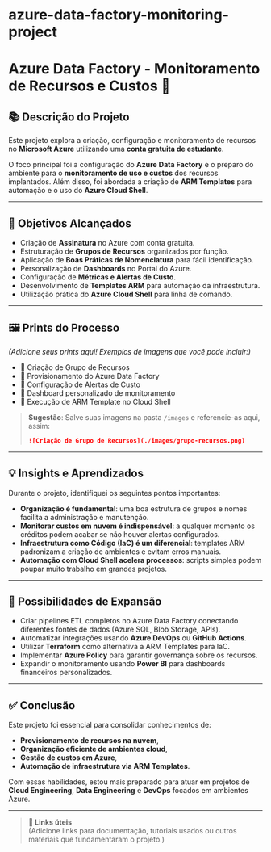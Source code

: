 # azure-data-factory-monitoring-project

# Azure Data Factory - Monitoramento de Recursos e Custos 🚀

## 📚 Descrição do Projeto

Este projeto explora a criação, configuração e monitoramento de recursos no **Microsoft Azure** utilizando uma **conta gratuita de estudante**.

O foco principal foi a configuração do **Azure Data Factory** e o preparo do ambiente para o **monitoramento de uso e custos** dos recursos implantados. Além disso, foi abordada a criação de **ARM Templates** para automação e o uso do **Azure Cloud Shell**.

---

## 🎯 Objetivos Alcançados

- Criação de **Assinatura** no Azure com conta gratuita.
- Estruturação de **Grupos de Recursos** organizados por função.
- Aplicação de **Boas Práticas de Nomenclatura** para fácil identificação.
- Personalização de **Dashboards** no Portal do Azure.
- Configuração de **Métricas e Alertas de Custo**.
- Desenvolvimento de **Templates ARM** para automação da infraestrutura.
- Utilização prática do **Azure Cloud Shell** para linha de comando.

---

## 🖼️ Prints do Processo

*(Adicione seus prints aqui! Exemplos de imagens que você pode incluir:)*

- 📸 Criação de Grupo de Recursos
- 📸 Provisionamento do Azure Data Factory
- 📸 Configuração de Alertas de Custo
- 📸 Dashboard personalizado de monitoramento
- 📸 Execução de ARM Template no Cloud Shell

> **Sugestão**: Salve suas imagens na pasta `/images` e referencie-as aqui, assim:
> ```markdown
> ![Criação de Grupo de Recursos](./images/grupo-recursos.png)
> ```

---

## 💡 Insights e Aprendizados

Durante o projeto, identifiquei os seguintes pontos importantes:

- **Organização é fundamental**: uma boa estrutura de grupos e nomes facilita a administração e manutenção.
- **Monitorar custos em nuvem é indispensável**: a qualquer momento os créditos podem acabar se não houver alertas configurados.
- **Infraestrutura como Código (IaC) é um diferencial**: templates ARM padronizam a criação de ambientes e evitam erros manuais.
- **Automação com Cloud Shell acelera processos**: scripts simples podem poupar muito trabalho em grandes projetos.

---

## 🌱 Possibilidades de Expansão

- Criar pipelines ETL completos no Azure Data Factory conectando diferentes fontes de dados (Azure SQL, Blob Storage, APIs).
- Automatizar integrações usando **Azure DevOps** ou **GitHub Actions**.
- Utilizar **Terraform** como alternativa a ARM Templates para IaC.
- Implementar **Azure Policy** para garantir governança sobre os recursos.
- Expandir o monitoramento usando **Power BI** para dashboards financeiros personalizados.

---

## ✅ Conclusão

Este projeto foi essencial para consolidar conhecimentos de:

- **Provisionamento de recursos na nuvem**,
- **Organização eficiente de ambientes cloud**,
- **Gestão de custos em Azure**,
- **Automação de infraestrutura via ARM Templates**.

Com essas habilidades, estou mais preparado para atuar em projetos de **Cloud Engineering**, **Data Engineering** e **DevOps** focados em ambientes Azure.

---

> **🔗 Links úteis**  
> (Adicione links para documentação, tutoriais usados ou outros materiais que fundamentaram o projeto.)

